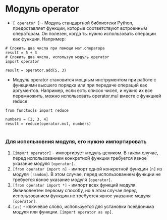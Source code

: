 # Модуль operator

- `[ operator ]` - Модуль стандартной библиотеки Python, предоставляет функции, которые соответствуют встроенным операторам. Он полезен, когда ты нужно использовать операции как функции. Например:
```
# Сложить два числа при помощи мат.оператора
result = 5 + 3
# Сложить два числа, используя модуль operator
import operator

result = operator.add(5, 3)
```
- Модуль operator становится мощным инструментом при работе с функциями высшего порядка или при передаче операций как аргументов. Например, если есть список чисел, и нужно их все перемножить, можно использовать operator.mul вместе с функцией reduce:
```
from functools import reduce

numbers = [2, 3, 4]
result = reduce(operator.mul, numbers)
```
#
### Для использовния модуля, его нужно импортировать
 1) `[import operator]` - импортирует модуль целиком. В таком случае, перед использованием конкретной функции требуется явное указание модуля `[operator]`.
 2) `[from operator import n]` - импорт одной конкретной функции `[n]` из модуля `[random]`. В этом случае, перед использованием функции не требуется явное указание модуля `[operator]`.
 3) `[from operator import *]` - импорт всех функций модуля. Эквиволентен первому способу, но в этом случае перед использованием функции не требуется явное указание модуля `[operator]`.
 4) `[as]` - ключевое слово, используется для установки псевдонима модуля или функции. `[import operator as op]`.

